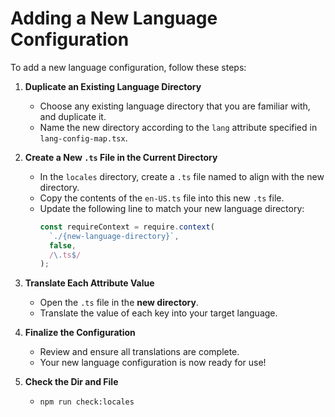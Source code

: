 # Adding a New Language Configuration

To add a new language configuration, follow these steps:

1. **Duplicate an Existing Language Directory**

   - Choose any existing language directory that you are familiar with, and duplicate it.
   - Name the new directory according to the `lang` attribute specified in `lang-config-map.tsx`.

2. **Create a New `.ts` File in the Current Directory**

   - In the `locales` directory, create a `.ts` file named to align with the new directory.
   - Copy the contents of the `en-US.ts` file into this new `.ts` file.
   - Update the following line to match your new language directory:
     ```ts
     const requireContext = require.context(
       `./{new-language-directory}`,
       false,
       /\.ts$/
     );
     ```

3. **Translate Each Attribute Value**

   - Open the `.ts` file in the **new directory**.
   - Translate the value of each key into your target language.

4. **Finalize the Configuration**

   - Review and ensure all translations are complete.
   - Your new language configuration is now ready for use!

5. **Check the Dir and File**

   - `npm run check:locales`
